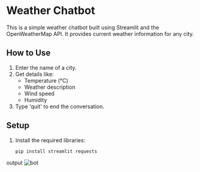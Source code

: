# Weather Chatbot

This is a simple weather chatbot built using Streamlit and the OpenWeatherMap API. It provides current weather information for any city.

## How to Use

1. Enter the name of a city.
2. Get details like:
   - Temperature (°C)
   - Weather description
   - Wind speed
   - Humidity
3. Type 'quit' to end the conversation.

## Setup

1. Install the required libraries:
   ```bash
   pip install streamlit requests

output
![bot](https://github.com/user-attachments/assets/a8b9f7c7-cd38-45e9-abe7-5f8e4288c958)
